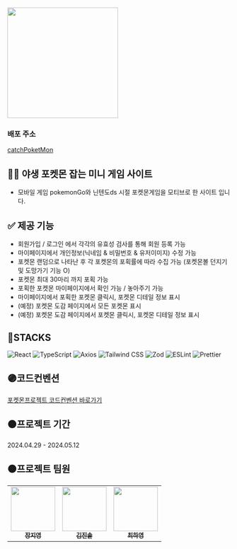 <div align="center"></div>

# <img width="250px" src="https://github.com/mobi-projects/mobi-3rd-2-typescript/assets/142880051/48cf9028-e643-4975-8beb-70540ee7641b"/> 

### 배포 주소
[catchPoketMon](https://catchpoketmon.soljk.com/)

## 🖐🏻 야생 포켓몬 잡는 미니 게임 사이트 
- 모바일 게임 pokemonGo와 닌텐도ds 시절 포켓몬게임을 모티브로 한 사이트 입니다.
## ✅ 제공 기능
- 회원가입 / 로그인 에서 각각의 유효성 검사를 통해 회원 등록 가능
- 마이페이지에서 개인정보(닉네임 & 비밀번호 & 유저이미지) 수정 가능
- 포켓몬 랜덤으로 나타난 후 각 포켓몬의 포획률에 따라 수집 가능 (포켓몬볼 던지기 및 도망가기 기능 O)
- 포켓몬 최대 30마리 까지 포획 가능
- 포획한 포켓몬 마이페이지에서 확인 가능 / 놓아주기 가능
- 마이페이지에서 포획한 포켓몬 클릭시, 포켓몬 디테일 정보 표시
- (예정) 포켓몬 도감 페이지에서 모든 포켓몬 표시
- (예정) 포켓몬 도감 페이지에서 포켓몬 클릭시, 포켓몬 디테일 정보 표시

## 🔵STACKS
![React](https://img.shields.io/badge/React-20232A?style=for-the-badge&logo=react&logoColor=61DAFB)
![TypeScript](https://img.shields.io/badge/TypeScript-007ACC?style=for-the-badge&logo=typescript&logoColor=white)
![Axios](https://img.shields.io/badge/Axios-007ACC?style=for-the-badge&logo=axios&logoColor=white)
![Tailwind CSS](https://img.shields.io/badge/Tailwind_CSS-38B2AC?style=for-the-badge&logo=tailwind-css&logoColor=white)
![Zod](https://img.shields.io/badge/Zod-FF3E00?style=for-the-badge&logo=zod&logoColor=white)
![ESLint](https://img.shields.io/badge/ESLint-4B32C3?style=for-the-badge&logo=eslint&logoColor=white)
![Prettier](https://img.shields.io/badge/Prettier-F7B93E?style=for-the-badge&logo=prettier&logoColor=white)



## 🟣코드컨벤션
[포켓몬프로젝트 코드컨벤션 바로가기](https://www.notion.so/8c1c39d447eb4a729fc9affc855c1226)

## 🟤프로젝트 기간
2024.04.29 - 2024.05.12

## 🟠프로젝트 팀원

<table>
  <tbody>
    <tr>
      <td align="center"><a href="https://github.com/jjjiyoung0130"><img src="https://avatars.githubusercontent.com/u/142701370?v=4" width="100px;" alt=""/><br /><sub><b>장지영</b></sub></a><br /></td>
      <td align="center"><a href="https://github.com/ijimlnosk"><img src="https://github.com/PurpleDynamics/PEA_Project/assets/98089768/94ed48aa-8180-4f9c-9226-c946bf46982c" width="100px;" alt=""/><br /><sub><b>김진솔</b></sub></a><br /></td>
      <td align="center"><a href="https://github.com/hayoung78"><img src="https://github.com/PurpleDynamics/PEA_Project/assets/98089768/68df05c9-fb51-4b9c-afaf-db72a725557c" width="100px;" alt=""/><br /><sub><b>최하영</b></sub></a><br /></td>
    </tr>
  </tbody>
</table>




